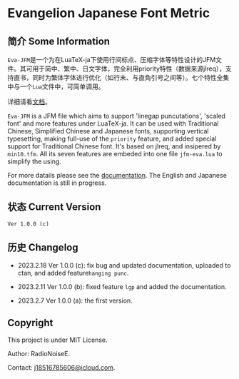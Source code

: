 # Evangelion Japanese Font Metric

## 简介  Some Information

`Eva-JFM`是一个为在LuaTeX-ja下使用行间标点、压缩字体等特性设计的JFM文件。其可用于简中、繁中、日文字体，完全利用priority特性（数据来源jlreq），支持直书，同时为繁体字体进行优化（如行末、与直角引号之间等）。七个特性全集中与一个`Lua`文件中，可简单调用。

详细请看[文档](Evangelion-doc.pdf)。

`Eva-JFM` is a JFM file which aims to support 'linegap puncutations', 'scaled font' and more features under LuaTeX-ja. It can be used with Traditional Chinese, Simplified Chinese and Japanese fonts, supporting vertical typesetting, making full-use of the `priority` feature, and added special support for Traditional Chinese font. It's based on jlreq, and insipered by `min10.tfm`. All its seven features are embeded into one file `jfm-eva.lua` to simplify the using.

For more datails please see the [documentation](Evagelion-doc.pdf). The English and Japanese documentation is still in progress.

## 状态 Current Version
`Ver 1.0.0 (c)`

## 历史 Changelog
- 2023.2.18 Ver 1.0.0 (c): fix bug and updated documentation, uploaded to ctan, and added feature`hanging punc`.

- 2023.2.11 Ver 1.0.0 (b): fixed feature `lgp` and added the documentation.

- 2023.2.7 Ver 1.0.0 (a): the first version.

## Copyright
This project is under MIT License.

Author: RadioNoiseE.

Contact: j18516785606@icloud.com.
